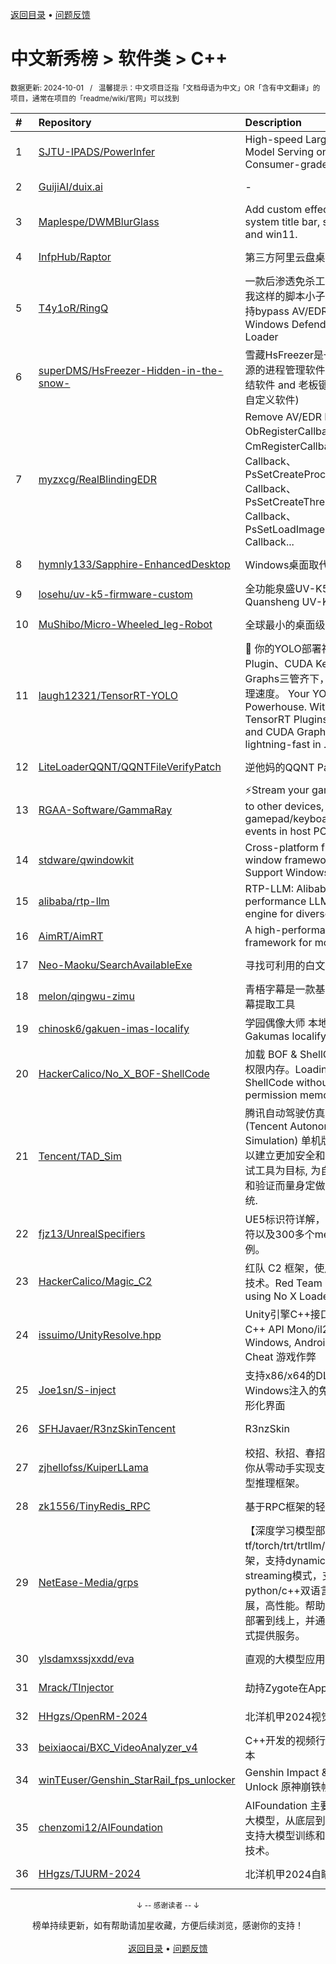 <a href="https://gitee.com/GrowingGit/GitHub-Chinese-Top-Charts#github中文排行榜">返回目录</a> • <a href="/content/docs/feedback.md">问题反馈</a>

# 中文新秀榜 > 软件类 > C++
<sub>数据更新: 2024-10-01&nbsp;&nbsp;&nbsp;/&nbsp;&nbsp;&nbsp;温馨提示：中文项目泛指「文档母语为中文」OR「含有中文翻译」的项目，通常在项目的「readme/wiki/官网」可以找到</sub>

|#|Repository|Description|Stars|Updated|Created|
|:-|:-|:-|:-|:-|:-|
|1|[SJTU-IPADS/PowerInfer](https://github.com/SJTU-IPADS/PowerInfer)|High-speed Large Language Model Serving on PCs with Consumer-grade GPUs|7898|2024-09-06|2023-12-15|
|2|[GuijiAI/duix.ai](https://github.com/GuijiAI/duix.ai)|-|4464|2024-08-23|2024-05-16|
|3|[Maplespe/DWMBlurGlass](https://github.com/Maplespe/DWMBlurGlass)|Add custom effect to global system title bar, support win10 and win11.|1871|2024-09-03|2024-01-14|
|4|[InfpHub/Raptor](https://github.com/InfpHub/Raptor)|第三方阿里云盘桌面应用客户端|1484|2024-04-12|2024-02-12|
|5|[T4y1oR/RingQ](https://github.com/T4y1oR/RingQ)|一款后渗透免杀工具，助力每一位像我这样的脚本小子快速实现免杀，支持bypass AV/EDR 360 火绒 Windows Defender Shellcode Loader|1084|2024-09-01|2024-05-11|
|6|[superDMS/HsFreezer-Hidden-in-the-snow-](https://github.com/superDMS/HsFreezer-Hidden-in-the-snow-)|雪藏HsFreezer是一款调度计算机资源的进程管理软件 and 游戏暂停冻结软件 and 老板键平替软件 and .....自定义软件)|944|2024-09-13|2024-04-16|
|7|[myzxcg/RealBlindingEDR](https://github.com/myzxcg/RealBlindingEDR)|Remove AV/EDR Kernel ObRegisterCallbacks、CmRegisterCallback、MiniFilter Callback、PsSetCreateProcessNotifyRoutine Callback、PsSetCreateThreadNotifyRoutine Callback、PsSetLoadImageNotifyRoutine Callback...|894|2024-06-21|2023-10-28|
|8|[hymnly133/Sapphire-EnhancedDesktop](https://github.com/hymnly133/Sapphire-EnhancedDesktop)|Windows桌面取代软件|885|2024-09-16|2024-07-15|
|9|[losehu/uv-k5-firmware-custom](https://github.com/losehu/uv-k5-firmware-custom)|全功能泉盛UV-K5/K6固件 Quansheng UV-K5/K6 Firmware|685|2024-09-30|2023-11-30|
|10|[MuShibo/Micro-Wheeled_leg-Robot](https://github.com/MuShibo/Micro-Wheeled_leg-Robot)|全球最小的桌面级双轮腿机器人！|630|2024-09-19|2024-07-20|
|11|[laugh12321/TensorRT-YOLO](https://github.com/laugh12321/TensorRT-YOLO)|🚀 你的YOLO部署神器。TensorRT Plugin、CUDA Kernel、CUDA Graphs三管齐下，享受闪电般的推理速度。  Your YOLO Deployment Powerhouse. With the synergy of TensorRT Plugins, CUDA Kernels, and CUDA Graphs, experience lightning-fast in ...|538|2024-09-04|2024-01-28|
|12|[LiteLoaderQQNT/QQNTFileVerifyPatch](https://github.com/LiteLoaderQQNT/QQNTFileVerifyPatch)|逆他妈的QQNT Patch文件检测|534|2024-09-20|2023-12-12|
|13|[RGAA-Software/GammaRay](https://github.com/RGAA-Software/GammaRay)|⚡️Stream your games and desktop to other devices, and replay gamepad/keyboard/mouse events in host PC|533|2024-09-03|2024-04-18|
|14|[stdware/qwindowkit](https://github.com/stdware/qwindowkit)|Cross-platform frameless window framework for Qt. Support Windows, macOS, Linux.|530|2024-09-15|2023-11-29|
|15|[alibaba/rtp-llm](https://github.com/alibaba/rtp-llm)|RTP-LLM: Alibaba's high-performance LLM inference engine for diverse applications.|521|2024-09-26|2023-12-27|
|16|[AimRT/AimRT](https://github.com/AimRT/AimRT)|A high-performance runtime framework for modern robotics.|492|2024-09-30|2024-09-23|
|17|[Neo-Maoku/SearchAvailableExe](https://github.com/Neo-Maoku/SearchAvailableExe)|寻找可利用的白文件|445|2024-05-14|2024-03-05|
|18|[melon/qingwu-zimu](https://github.com/melon/qingwu-zimu)|青梧字幕是一款基于whisper的AI字幕提取工具|422|2024-08-21|2024-02-27|
|19|[chinosk6/gakuen-imas-localify](https://github.com/chinosk6/gakuen-imas-localify)|学园偶像大师 本地化插件 / Gakumas localify plugin|380|2024-09-05|2024-05-17|
|20|[HackerCalico/No_X_BOF-ShellCode](https://github.com/HackerCalico/No_X_BOF-ShellCode)|加载 BOF & ShellCode 无需可执行权限内存。Loading BOF & ShellCode without executable permission memory.|336|2024-09-18|2024-02-06|
|21|[Tencent/TAD_Sim](https://github.com/Tencent/TAD_Sim)|腾讯自动驾驶仿真系统 TAD Sim (Tencent Autonomous Driving Simulation) 单机版是腾讯自动驾驶以建立更加安全和高效的自动驾驶测试工具为目标, 为自动驾驶系统研发和验证而量身定做的跨平台分布式系统.|275|2024-09-23|2024-08-01|
|22|[fjz13/UnrealSpecifiers](https://github.com/fjz13/UnrealSpecifiers)|UE5标识符详解，包含100多个标识符以及300多个meta的解释和示例。|275|2024-09-13|2024-04-04|
|23|[HackerCalico/Magic_C2](https://github.com/HackerCalico/Magic_C2)|红队 C2 框架，使用 No X Loader 技术。Red Team C2 Framework, using No X Loader technology.|257|2024-09-13|2024-07-17|
|24|[issuimo/UnityResolve.hpp](https://github.com/issuimo/UnityResolve.hpp)|Unity引擎C++接口   Unity Engine C++ API   Mono/il2cpp   支持 Windows, Android, Linux   Game Cheat   游戏作弊|250|2024-09-25|2023-11-18|
|25|[Joe1sn/S-inject](https://github.com/Joe1sn/S-inject)|支持x86/x64的DLL和Shellcode 的Windows注入的免杀工具，支持图形化界面|237|2024-07-07|2024-02-05|
|26|[SFHJavaer/R3nzSkinTencent](https://github.com/SFHJavaer/R3nzSkinTencent)|R3nzSkin|191|2024-09-02|2024-06-01|
|27|[zjhellofss/KuiperLLama](https://github.com/zjhellofss/KuiperLLama)|校招、秋招、春招、实习好项目，带你从零动手实现支持LLama的大模型推理框架。|183|2024-09-28|2024-04-25|
|28|[zk1556/TinyRedis_RPC](https://github.com/zk1556/TinyRedis_RPC)|基于RPC框架的轻量级Redis|171|2024-04-10|2024-03-23|
|29|[NetEase-Media/grps](https://github.com/NetEase-Media/grps)|【深度学习模型部署框架】支持tf/torch/trt/trtllm/vllm以及更多nn框架，支持dynamic batching、streaming模式，支持python/c++双语言，可限制，可拓展，高性能。帮助用户快速地将模型部署到线上，并通过http/rpc接口方式提供服务。|147|2024-09-05|2024-07-04|
|30|[ylsdamxssjxxdd/eva](https://github.com/ylsdamxssjxxdd/eva)|直观的大模型应用软件: 机体|142|2024-09-22|2024-02-25|
|31|[Mrack/TInjector](https://github.com/Mrack/TInjector)|劫持Zygote在App启动前注入so|141|2024-09-23|2024-05-14|
|32|[HHgzs/OpenRM-2024](https://github.com/HHgzs/OpenRM-2024)|北洋机甲2024视觉算法库|132|2024-09-25|2024-08-15|
|33|[beixiaocai/BXC_VideoAnalyzer_v4](https://github.com/beixiaocai/BXC_VideoAnalyzer_v4)|C++开发的视频行为分析系统v4版本|131|2024-09-30|2023-12-28|
|34|[winTEuser/Genshin_StarRail_fps_unlocker](https://github.com/winTEuser/Genshin_StarRail_fps_unlocker)|Genshin Impact & HKSR Fps Unlock 原神崩铁帧率解锁|130|2024-08-28|2024-06-15|
|35|[chenzomi12/AIFoundation](https://github.com/chenzomi12/AIFoundation)|AIFoundation 主要是指AI系统遇到大模型，从底层到上层如何系统级地支持大模型训练和推理，全栈的核心技术。|128|2024-08-19|2024-07-17|
|36|[HHgzs/TJURM-2024](https://github.com/HHgzs/TJURM-2024)|北洋机甲2024自瞄框架|126|2024-09-20|2024-08-15|

<div align="center">
    <p><sub>↓ -- 感谢读者 -- ↓</sub></p>
    榜单持续更新，如有帮助请加星收藏，方便后续浏览，感谢你的支持！
</div>

<br/>

<div align="center"><a href="https://gitee.com/GrowingGit/GitHub-Chinese-Top-Charts#github中文排行榜">返回目录</a> • <a href="/content/docs/feedback.md">问题反馈</a></div>
